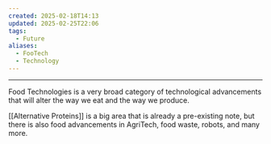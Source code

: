 ```yaml
---
created: 2025-02-18T14:13
updated: 2025-02-25T22:06
tags:
  - Future
aliases:
  - FooTech
  - Technology
---
```

---
Food Technologies is a very broad category of technological advancements that will alter the way we eat and the way we produce.

[[Alternative Proteins]] is a big area that is already a pre-existing note, but there is also food advancements in AgriTech, food waste, robots, and many more.
